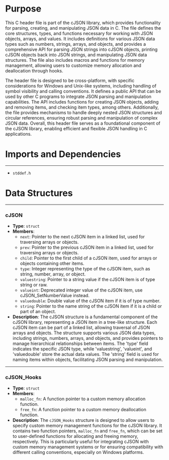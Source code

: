 # Purpose
This C header file is part of the cJSON library, which provides functionality for parsing, creating, and manipulating JSON data in C. The file defines the core structures, types, and functions necessary for working with JSON objects, arrays, and values. It includes definitions for various JSON data types such as numbers, strings, arrays, and objects, and provides a comprehensive API for parsing JSON strings into cJSON objects, printing cJSON objects back into JSON strings, and manipulating JSON data structures. The file also includes macros and functions for memory management, allowing users to customize memory allocation and deallocation through hooks.

The header file is designed to be cross-platform, with specific considerations for Windows and Unix-like systems, including handling of symbol visibility and calling conventions. It defines a public API that can be used by other C programs to integrate JSON parsing and manipulation capabilities. The API includes functions for creating JSON objects, adding and removing items, and checking item types, among others. Additionally, the file provides mechanisms to handle deeply nested JSON structures and circular references, ensuring robust parsing and manipulation of complex JSON data. Overall, this header file serves as a foundational component of the cJSON library, enabling efficient and flexible JSON handling in C applications.
# Imports and Dependencies

---
- `stddef.h`


# Data Structures

---
### cJSON
- **Type**: `struct`
- **Members**:
    - `next`: Pointer to the next cJSON item in a linked list, used for traversing arrays or objects.
    - `prev`: Pointer to the previous cJSON item in a linked list, used for traversing arrays or objects.
    - `child`: Pointer to the first child of a cJSON item, used for arrays or objects containing other items.
    - `type`: Integer representing the type of the cJSON item, such as string, number, array, or object.
    - `valuestring`: Pointer to a string value if the cJSON item is of type string or raw.
    - `valueint`: Deprecated integer value of the cJSON item, use cJSON_SetNumberValue instead.
    - `valuedouble`: Double value of the cJSON item if it is of type number.
    - `string`: Pointer to the name string of the cJSON item if it is a child or part of an object.
- **Description**: The cJSON structure is a fundamental component of the cJSON library, representing a JSON item in a tree-like structure. Each cJSON item can be part of a linked list, allowing traversal of JSON arrays and objects. The structure supports various JSON data types, including strings, numbers, arrays, and objects, and provides pointers to manage hierarchical relationships between items. The 'type' field indicates the specific JSON type, while 'valuestring', 'valueint', and 'valuedouble' store the actual data values. The 'string' field is used for naming items within objects, facilitating JSON parsing and manipulation.


---
### cJSON\_Hooks
- **Type**: `struct`
- **Members**:
    - `malloc_fn`: A function pointer to a custom memory allocation function.
    - `free_fn`: A function pointer to a custom memory deallocation function.
- **Description**: The `cJSON_Hooks` structure is designed to allow users to specify custom memory management functions for the cJSON library. It contains two function pointers, `malloc_fn` and `free_fn`, which can be set to user-defined functions for allocating and freeing memory, respectively. This is particularly useful for integrating cJSON with custom memory management systems or for ensuring compatibility with different calling conventions, especially on Windows platforms.



